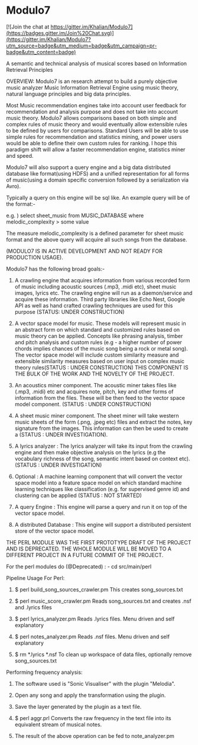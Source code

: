 # Modulo7

[![Join the chat at https://gitter.im/Khalian/Modulo7](https://badges.gitter.im/Join%20Chat.svg)](https://gitter.im/Khalian/Modulo7?utm_source=badge&utm_medium=badge&utm_campaign=pr-badge&utm_content=badge)

A semantic and technical analysis of musical scores based on Information Retrieval Principles

OVERVIEW: Modulo7 is an research attempt to build a purely objective music analyzer Music Information Retrieval Engine
using music theory, natural language principles and big data principles. 

Most Music recommendation engines take into account user feedback for recommendation and analysis
purpose and does not take into account music theory. Modulo7 allows comparisons based on both 
simple and complex rules of music theory and would eventually allow extensible rules to be defined 
by users for comparisons. Standard Users will be able to use simple rules for recommendation and statistics
mining, and power users would be able to define their own custom rules for ranking. I hope this paradigm shift will
allow a faster recommendation engine, statistics miner and speed. 

Modulo7 will also support a query engine and a big data distributed database like format(using HDFS) and a unified representation
for all forms of music(using a domain specific conversion followed by a serialization via Avro).

Typically a query on this engine will be sql like. An example query will be of the format:-

e.g. ) select sheet_music from MUSIC_DATABASE where melodic_complexity > some value

The measure melodic_complexity is a defined parameter for sheet music format and the above query will acquire all such
songs from the database.

(MODULO7 IS IN ACTIVE DEVELOPMENT AND NOT READY FOR PRODUCTION USAGE).

Modulo7 has the following broad goals:-

1. A crawling engine that acquires information from various recorded form of music
including acoustic sources (.mp3, .midi etc), sheet music images, lyrics etc. The crawling engine will
run as a daemon/service and acquire these information. Third party libraries like Echo Nest, Google API
as well as hand crafted crawling techniques are used for this purpose (STATUS: UNDER CONSTRUCTION)

2. A vector space model for music. These models will represent music in an abstract form
on which standard and customized rules based on music theory can be applied. Concepts like phrasing analysis,
timber and pitch analysis and custom rules (e.g - a higher number of power chords implies chances of the music 
song being a rock or metal song). The vector space model will include custom similarity measure
and extensible similarity measures based on user input on complex music theory rules(STATUS : UNDER CONSTRUCTION)
THIS COMPONENT IS THE BULK OF THE WORK AND THE NOVELTY OF THE PROJECT.

3. An acoustics miner component. The acoustic miner takes files like (.mp3, .midi) etc
and acquires note, pitch, key and other forms of information from the files. These will be then feed 
to the vector space model component. (STATUS : UNDER CONSTRUCTION)

4. A sheet music miner component. The sheet miner will take western music sheets of the 
form (.png, .jpeg etc) files and extract the notes, key signature from the images. This information
can then be used to create a (STATUS : UNDER INVESTIGATION). 

5. A lyrics analyzer : The lyrics analyzer will take its input from the crawling engine and then make objective
analysis on the lyrics (e.g the vocabulary richness of the song, semantic intent based on context etc).
(STATUS : UNDER INVESTIGATION)

6. Optional : A machine learning component that will convert the vector space model into a feature space model
on which standard machine learning techniques like classification (e.g. for supervised genre id) and clustering
can be applied (STATUS : NOT STARTED)

7. A query Engine : This engine will parse a query and run it on top of the vector space model.

8. A distributed Database : This engine will support a distributed persistent store of the vector space model.

THE PERL MODULE WAS THE FIRST PROTOTYPE DRAFT OF THE PROJECT AND IS DEPRECATED. THE WHOLE MODULE WILL BE 
MOVED TO A DIFFERENT PROJECT IN A FUTURE COMMIT OF THE PROJECT.

For the perl modules do (@Deprecated) : -
cd src/main/perl

Pipeline Usage For Perl:

1. $ perl build_song_sources_crawler.pm
This creates song_sources.txt

2. $ perl music_score_crawler.pm
Reads song_sources.txt and creates .nsf and .lyrics files

3. $ perl lyrics_analyzer.pm
Reads .lyrics files. Menu driven and self explanatory

4. $ perl notes_analyzer.pm
Reads .nsf files. Menu driven and self explanatory

5. $ rm *.lyrics *.nsf
To clean up workspace of data files, optionally remove song_sources.txt

Performing frequency analysis:

1. The software used is "Sonic Visualiser" with the plugin "Melodia".

2. Open any song and apply the transformation using the plugin.

3. Save the layer generated by the plugin as a text file.

4. $ perl aggr.prl
Converts the raw frequency in the text file into its equivalent stream of musical notes.

5. The result of the above operation can be fed to note_analyzer.pm
